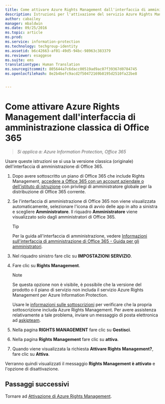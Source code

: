 ```yaml
---
title: Come attivare Azure Rights Management dall'interfaccia di amministrazione classica di Office 365 | Azure Information Protection
description: Istruzioni per l'attivazione del servizio Azure Rights Management se si usa la versione classica (originale) dell'interfaccia di amministrazione di Office 365.
author: cabailey
manager: mbaldwin
ms.date: 09/25/2016
ms.topic: article
ms.prod: 
ms.service: information-protection
ms.technology: techgroup-identity
ms.assetid: b6c42663-af01-49d5-94bc-98963c383379
ms.reviewer: esaggese
ms.suite: ems
translationtype: Human Translation
ms.sourcegitcommit: 805644a7c6dacc00519ad9ac07f39367d0784745
ms.openlocfilehash: 8e2b4befc9acd2f50472169b8195d2510fa22be8


---
```


# Come attivare Azure Rights Management dall'interfaccia di amministrazione classica di Office 365

>*Si applica a: Azure Information Protection, Office 365*


Usare queste istruzioni se si usa la versione classica (originale) dell'interfaccia di amministrazione di Office 365.

1. Dopo avere sottoscritto un piano di Office 365 che include Rights Management, [accedere a Office 365 con un account aziendale o dell'istituto di istruzione](https://portal.office.com/) con privilegi di amministratore globale per la distribuzione di Office 365 corrente.

2. Se l'interfaccia di amministrazione di Office 365 non viene visualizzata automaticamente, selezionare l'icona di avvio delle app in alto a sinistra e scegliere **Amministratore**. Il riquadro **Amministratore** viene visualizzato solo dagli amministratori di Office 365.

    > [!TIP]
    > Per la guida all'interfaccia di amministrazione, vedere [Informazioni sull'interfaccia di amministrazione di Office 365 - Guida per gli amministratori](https://support.office.com/article/About-the-Office-365-admin-center-Admin-Help-58537702-d421-4d02-8141-e128e3703547).

3. Nel riquadro sinistro fare clic su **IMPOSTAZIONI SERVIZIO**.

4.  Fare clic su **Rights Management**.

    > [!NOTE]
    >Se questa opzione non è visibile, è possibile che la versione del prodotto o il piano di servizio non includa il servizio Azure Rights Management per Azure Information Protection.
    >
    >Usare le [informazioni sulle sottoscrizioni](https://go.microsoft.com/fwlink/?LinkId=827589) per verificare che la propria sottoscrizione includa Azure Rights Management. Per avere assistenza relativamente a tale problema, inviare un messaggio di posta elettronica ad [askipteam](mailto:askipteam?subject=I%20cannot%20activate%20RMS).

5. Nella pagina **RIGHTS MANAGEMENT** fare clic su **Gestisci**.

6. Nella pagina **Rights Management** fare clic su **attiva**.

7. Quando viene visualizzata la richiesta **Attivare Rights Management?**, fare clic su **Attiva**.

Verranno quindi visualizzati il messaggio **Rights Management è attivato** e l'opzione di disattivazione.

## Passaggi successivi
Tornare ad [Attivazione di Azure Rights Management](activate-service.md).


<!--HONumber=Sep16_HO4-->


